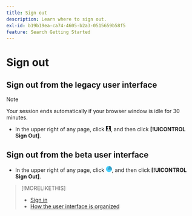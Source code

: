 ```yaml
---
title: Sign out
description: Learn where to sign out.
exl-id: b19b19ea-ca74-4605-b2a3-0515659b58f5
feature: Search Getting Started
---
```

# Sign out

## Sign out from the legacy user interface

>[!NOTE]
>
>Your session ends automatically if your browser window is idle for 30 minutes.

* In the upper right of any page, click ![User profile](/help/search-social-commerce/assets/user-profile.png "User profile"), and then click **[!UICONTROL Sign Out]**.

## Sign out from the beta user interface

* In the upper right of any page, click ![Account](/help/search-social-commerce/assets/account.png "Account"), and then click **[!UICONTROL Sign Out]**.

>[!MORELIKETHIS]
>
>* [Sign in](sign-in.md)
>* [How the user interface is organized](user-interface.md)
